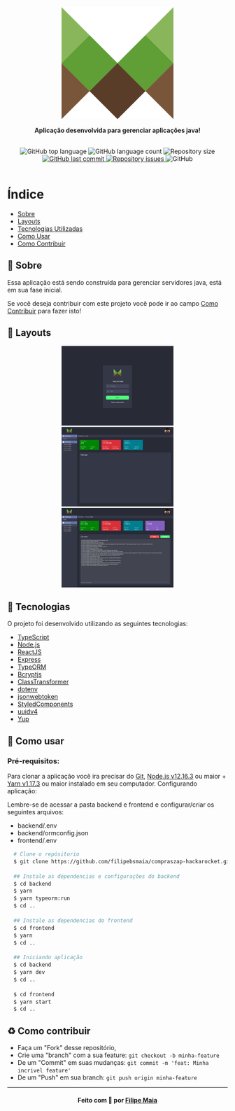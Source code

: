 <div align="center">
  <img src=".github/logo.svg" alt="Logo" width="256px" />
  <br/>

  <b>
    <p>Aplicação desenvolvida para gerenciar aplicações java!</p>
  </b>

  <br/>

<!--  Shields -->
   <img alt="GitHub top language" src="https://img.shields.io/github/languages/top/filipebsmaia/mpanel">

  <img alt="GitHub language count" src="https://img.shields.io/github/languages/count/filipebsmaia/mpanel">

  <img alt="Repository size" src="https://img.shields.io/github/repo-size/filipebsmaia/mpanel">
  <a href="https://github.com/filipebsmaia/mpanel/commits/master">
    <img alt="GitHub last commit" src="https://img.shields.io/github/last-commit/filipebsmaia/mpanel">
  </a>

  <a href="https://github.com/filipebsmaia/mpanel/issues">
    <img alt="Repository issues" src="https://img.shields.io/github/issues/filipebsmaia/mpanel">
  </a>

  <img alt="GitHub" src="https://img.shields.io/github/license/filipebsmaia/mpanel">
<!--  Shields -->
</div>
</br>

# Índice

- [Sobre](#sobre)
- [Layouts](#layout)
- [Tecnologias Utilizadas](#tecnologias)
- [Como Usar](#como-usar)
- [Como Contribuir](#como-contribuir)

<a id="sobre"></a>

## 📖 Sobre

<p>
  Essa aplicação está sendo construída para gerenciar servidores java, está em sua fase inicial.
</p>
<p>

Se você deseja contribuir com este projeto você pode ir ao campo [Como Contribuir](#como-contribuir) para fazer isto!

</p>

<a id="layout"></a>

## 🎨 Layouts

<div align="center">
  <img src=".github/Login.png" alt="Login" width="256px" margin="20px" />
  <img src=".github/Home.png" alt="Home" width="256px" margin="20px"/>
  <img src=".github/Server.png" alt="Server" width="256px" margin="20px"/>

</div>

<a id="tecnologias"></a>

## 🚀 Tecnologias

O projeto foi desenvolvido utilizando as seguintes tecnologias:

- [TypeScript](https://www.typescriptlang.org/)
- [Node.js](https://nodejs.org/en/)
- [ReactJS](https://reactjs.org/)
- [Express](https://expressjs.com/)
- [TypeORM](https://typeorm.io/)
- [Bcryptjs](https://github.com/kelektiv/node.bcrypt.js/)
- [ClassTransformer](https://github.com/typestack/class-transformer)
- [dotenv](https://github.com/motdotla/dotenv)
- [jsonwebtoken](https://github.com/auth0/node-jsonwebtoken)
- [StyledComponents](https://www.styled-components.com/)
- [uuidv4](https://github.com/thenativeweb/uuidv4)
- [Yup](https://github.com/jquense/yup)

<a id="como-usar"></a>

## 🔎 Como usar

### **Pré-requisitos:**

Para clonar a aplicação você ira precisar do [Git](https://git-scm.com), [Node.js v12.16.3](https://nodejs.org/) ou maior + [Yarn v1.17.3](https://yarnpkg.com/) ou maior instalado em seu computador.
Configurando aplicação:

Lembre-se de acessar a pasta backend e frontend e configurar/criar os seguintes arquivos:

- backend/.env
- backend/ormconfig.json
- frontend/.env

```sh
  # Clone o repósitorio
  $ git clone https://github.com/filipebsmaia/compraszap-hackarocket.git

  ## Instale as dependencias e configurações do backend
  $ cd backend
  $ yarn
  $ yarn typeorm:run
  $ cd ..

  ## Instale as dependencias do frontend
  $ cd frontend
  $ yarn
  $ cd ..

  ## Iniciando aplicação
  $ cd backend
  $ yarn dev
  $ cd ..

  $ cd frontend
  $ yarn start
  $ cd ..

```

<a id="como-contribuir"></a>

## ♻ Como contribuir

- Faça um "Fork" desse repositório,
- Crie uma "branch" com a sua feature: `git checkout -b minha-feature`
- De um "Commit" em suas mudanças: `git commit -m 'feat: Minha incrivel feature'`
- De um "Push" em sua branch: `git push origin minha-feature`

---

<div align="center">
<h4>
    Feito com 💜 por <a href="https://www.linkedin.com/in/filipebsmaia/" target="_blank">Filipe Maia</a>
</h4>
</div>
